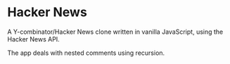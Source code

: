 # Hacker News

A Y-combinator/Hacker News clone written in vanilla JavaScript, using the Hacker News API.

The app deals with nested comments using recursion.
